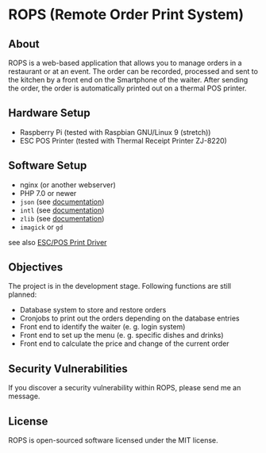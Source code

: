 # ROPS (Remote Order Print System)

## About
ROPS is a web-based application that allows you to manage orders in a restaurant or at an event. The order can be recorded, processed and sent to the kitchen by a front end on the Smartphone of the waiter. After sending the order, the order is automatically printed out on a thermal POS printer.

## Hardware Setup
- Raspberry Pi (tested with Raspbian GNU/Linux 9 (stretch))
- ESC POS Printer (tested with Thermal Receipt Printer ZJ-8220)

## Software Setup
- nginx (or another webserver)
- PHP 7.0 or newer
- `json` (see [documentation](https://www.php.net/manual/en/book.json.php))
- `intl` (see [documentation](https://www.php.net/manual/en/book.intl.php))
- `zlib` (see [documentation](https://www.php.net/manual/en/book.zlib.php))
- `imagick` or `gd`

see also [ESC/POS Print Driver](https://github.com/mike42/escpos-php#escpos-print-driver-for-php)

## Objectives
The project is in the development stage. Following functions are still planned:
- Database system to store and restore orders
- Cronjobs to print out the orders depending on the database entries
- Front end to identify the waiter (e. g. login system)
- Front end to set up the menu (e. g. specific dishes and drinks)
- Front end to calculate the price and change of the current order

## Security Vulnerabilities
If you discover a security vulnerability within ROPS, please send me an message.

## License
ROPS is open-sourced software licensed under the MIT license.
